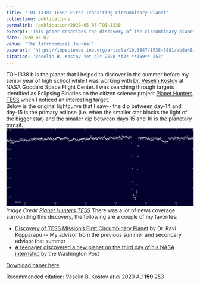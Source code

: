```yaml
---
title: "TOI-1338: TESS' First Transiting Circumbinary Planet"
collection: publications
permalink: /publication/2020-05-07-TOI-1338
excerpt: 'This paper describes the discovery of the circumbinary planet TOI-1338b.'
date: 2020-05-07
venue: 'The Astronomical Journal'
paperurl: 'https://iopscience.iop.org/article/10.3847/1538-3881/ab8a48/pdf'
citation: 'Veselin B. Kostov *et al* 2020 *AJ* **159** 253'
---
```

TOI-1338 b is the planet that I helped to discover in the summer before my senior year of high school while I was working with [Dr. Veselin Kostov](http://www.veselinbkostov.com/) at NASA Goddard Space Flight Center.  I was searching through targets identified as Eclipsing Binaries on the citizen science project [Planet Hunters TESS](https://www.zooniverse.org/projects/nora-dot-eisner/planet-hunters-tess) when I noticed an interesting target.  
Below is the original lightcurve that I saw-- the dip between day-14 and day-15 is the primary eclipse (i.e. when the smaller star blocks the light of the bigger star) and the smaller dip between days 15 and 16 is the planetary transit.
![](files/TOI1338+PH.png)
*Image Credit [Planet Hunters TESS](https://www.zooniverse.org/projects/nora-dot-eisner/planet-hunters-tess)*
There was a lot of news coverage surrounding this discovery, the following are a couple of my favorites:
- [Discovery of TESS Mission’s First Circumbinary Planet](https://www.centauri-dreams.org/2020/01/07/discovery-of-tess-missions-first-circumbinary-planet/) by Dr. Ravi Kopparapu -- My advisor from the previous summer and secondary advisor that summer
- [A teenager discovered a new planet on the third day of his NASA internship](https://www.washingtonpost.com/technology/2020/01/10/teenager-discovered-new-planet-third-day-his-nasa-internship/) by the Washington Post

[Download paper here](https://iopscience.iop.org/article/10.3847/1538-3881/ab8a48/pdf)

Recommended citation: Veselin B. Kostov *et al* 2020 *AJ* **159** 253